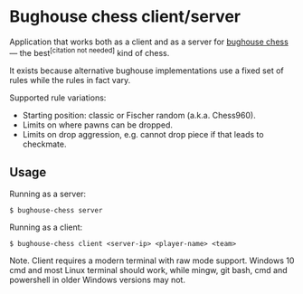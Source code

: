 # Bughouse chess client/server

Application that works both as a client and as a server for
[bughouse chess](https://en.wikipedia.org/wiki/Bughouse_chess) — the
best<sup>[citation not needed]</sup> kind of chess.

It exists because alternative bughouse implementations use a fixed set of rules
while the rules in fact vary.

Supported rule variations:

- Starting position: classic or Fischer random (a.k.a. Chess960).
- Limits on where pawns can be dropped.
- Limits on drop aggression, e.g. cannot drop piece if that leads to checkmate.


## Usage

Running as a server:

```
$ bughouse-chess server
```

Running as a client:

```
$ bughouse-chess client <server-ip> <player-name> <team>
```

Note. Client requires a modern terminal with raw mode support.
Windows 10 cmd and most Linux terminal should work, while mingw, git bash,
cmd and powershell in older Windows versions may not.
